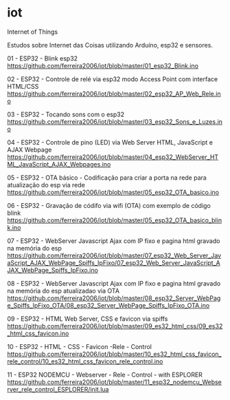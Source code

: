 # iot
Internet of Things

Estudos sobre Internet das Coisas utilizando Arduíno, esp32 e sensores.


01 - ESP32 - Blink esp32
	https://github.com/ferreira2006/iot/blob/master/01_esp32_Blink.ino

02 - ESP32 - Controle de relé via esp32 modo Access Point com interface HTML/CSS
	https://github.com/ferreira2006/iot/blob/master/02_esp32_AP_Web_Rele.ino

03 - ESP32 - Tocando sons com o esp32
	https://github.com/ferreira2006/iot/blob/master/03_esp32_Sons_e_Luzes.ino
		
04 - ESP32 - Controle de pino (LED) via Web Server HTML, JavaScript e AJAX Webpage
	https://github.com/ferreira2006/iot/blob/master/04_esp32_WebServer_HTML_JavaScript_AJAX_Webpages.ino
	
05 - ESP32 - OTA básico - Codificação para criar a porta na rede para atualização do esp via rede
	https://github.com/ferreira2006/iot/blob/master/05_esp32_OTA_basico.ino
	
06 - ESP32 - Gravação de códifo via wifi (OTA) com exemplo de código blink
	https://github.com/ferreira2006/iot/blob/master/05_esp32_OTA_basico_blink.ino
	
07 - ESP32 - WebServer Javascript Ajax com IP fixo e pagina html gravado na memória do esp 
https://github.com/ferreira2006/iot/blob/master/07_esp32_Web_Server_JavaScript_AJAX_WebPage_Spiffs_IpFixo/07_esp32_Web_Server_JavaScript_AJAX_WebPage_Spiffs_IpFixo.ino

08 - ESP32 - WebServer Javascript Ajax com IP fixo e pagina html gravado na memória do esp atualizadao via OTA
https://github.com/ferreira2006/iot/blob/master/08_esp32_Server_WebPage_Spiffs_IpFixo_OTA/08_esp32_Server_WebPage_Spiffs_IpFixo_OTA.ino

09 - ESP32 - HTML Web Server, CSS e favicon via spiffs
	https://github.com/ferreira2006/iot/blob/master/09_es32_html_css/09_es32_html_css_favicon.ino

10 - ESP32 - HTML - CSS - Favicon -Rele - Control
https://github.com/ferreira2006/iot/blob/master/10_es32_html_css_favicon_rele_control/10_es32_html_css_favicon_rele_control.ino

11 - ESP32 NODEMCU - Webserver - Rele - Control - with ESPLORER
https://github.com/ferreira2006/iot/blob/master/11_esp32_nodemcu_Webserver_rele_control_ESPLORER/init.lua
